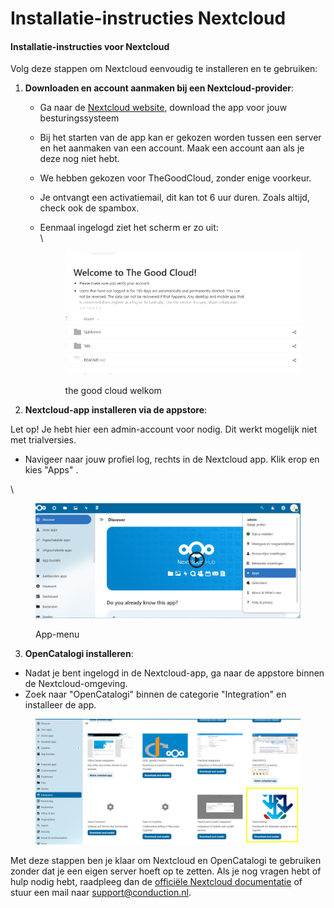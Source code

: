 # Installatie-instructies Nextcloud

#### Installatie-instructies voor Nextcloud

Volg deze stappen om Nextcloud eenvoudig te installeren en te gebruiken:

1. **Downloaden en account aanmaken bij een Nextcloud-provider**:
   * Ga naar de [Nextcloud website](https://nextcloud.com/signup/), download the app voor jouw besturingssysteem
   * Bij het starten van de app kan er gekozen worden tussen een server en het aanmaken van een account. Maak een account aan als je deze nog niet hebt.
   * We hebben gekozen voor TheGoodCloud, zonder enige voorkeur.
   * Je ontvangt een activatiemail, dit kan tot 6 uur duren. Zoals altijd, check ook de spambox.
   *   Eenmaal ingelogd ziet het scherm er zo uit:\
       \


       <figure><img src="../.gitbook/assets/image.png" alt=""><figcaption><p>the good cloud welkom</p></figcaption></figure>
2. **Nextcloud-app installeren via de appstore**:

Let op! Je hebt hier een admin-account voor nodig. Dit werkt mogelijk niet met trialversies.

* Navigeer naar jouw profiel log, rechts in de Nextcloud app. Klik erop en kies "Apps" .

\


<figure><img src="../.gitbook/assets/image (1).png" alt=""><figcaption><p>App-menu</p></figcaption></figure>

3. **OpenCatalogi installeren**:

* Nadat je bent ingelogd in de Nextcloud-app, ga naar de appstore binnen de Nextcloud-omgeving.
* Zoek naar "OpenCatalogi" binnen de categorie "Integration" en installeer de app.

<figure><img src="../.gitbook/assets/image (4).png" alt=""><figcaption></figcaption></figure>

Met deze stappen ben je klaar om Nextcloud en OpenCatalogi te gebruiken zonder dat je een eigen server hoeft op te zetten. Als je nog vragen hebt of hulp nodig hebt, raadpleeg dan de [officiële Nextcloud documentatie](https://docs.nextcloud.com/) of stuur een mail naar support@conduction.nl.
